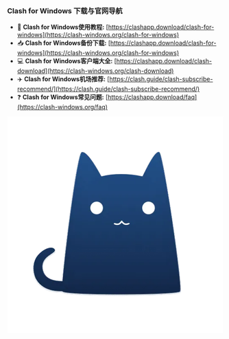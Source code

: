 ### Clash for Windows 下载与官网导航

  - 📖 **Clash for Windows使用教程:** [https://clashapp.download/clash-for-windows](https://clash-windows.org/clash-for-windows)
  - 📥 **Clash for Windows备份下载:** [https://clashapp.download/clash-for-windows](https://clash-windows.org/clash-for-windows)
  - 💻 **Clash for Windows客户端大全:** [https://clashapp.download/clash-download](https://clash-windows.org/clash-download)
  - ✈️ **Clash for Windows机场推荐:** [https://clash.guide/clash-subscribe-recommend/](https://clash.guide/clash-subscribe-recommend/)
  - ❓ **Clash for Windows常见问题:** [https://clashapp.download/faq](https://clash-windows.org/faq)


![Clash for Windows](./images/clash-for-windows.webp)
